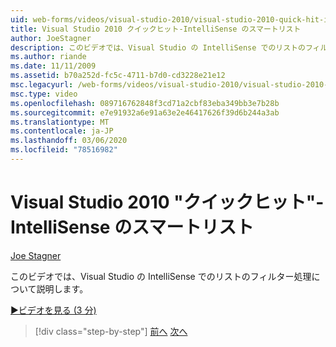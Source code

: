 ```yaml
---
uid: web-forms/videos/visual-studio-2010/visual-studio-2010-quick-hit-intellisense-smart-lists
title: Visual Studio 2010 クイックヒット-IntelliSense のスマートリスト
author: JoeStagner
description: このビデオでは、Visual Studio の IntelliSense でのリストのフィルター処理について説明します。
ms.author: riande
ms.date: 11/11/2009
ms.assetid: b70a252d-fc5c-4711-b7d0-cd3228e21e12
msc.legacyurl: /web-forms/videos/visual-studio-2010/visual-studio-2010-quick-hit-intellisense-smart-lists
msc.type: video
ms.openlocfilehash: 089716762848f3cd71a2cbf83eba349bb3e7b28b
ms.sourcegitcommit: e7e91932a6e91a63e2e46417626f39d6b244a3ab
ms.translationtype: MT
ms.contentlocale: ja-JP
ms.lasthandoff: 03/06/2020
ms.locfileid: "78516982"
---
```

# <a name="visual-studio-2010-quick-hit---intellisense-smart-lists"></a>Visual Studio 2010 "クイックヒット"-IntelliSense のスマートリスト

[Joe Stagner](https://github.com/JoeStagner)

このビデオでは、Visual Studio の IntelliSense でのリストのフィルター処理について説明します。

[&#9654;ビデオを見る (3 分)](https://channel9.msdn.com/Blogs/ASP-NET-Site-Videos/visual-studio-2010-quick-hit-intellisense-smart-lists)

> [!div class="step-by-step"]
> [前へ](visual-studio-2010-quick-hit-code-search-view-hierarchy.md)
> [次へ](visual-studio-2010-quick-hit-multi-monitor-support.md)
